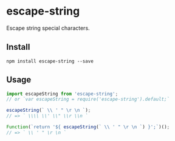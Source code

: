 # escape-string

Escape string special characters.

## Install

```
npm install escape-string --save
```

## Usage

```js
import escapeString from 'escape-string';
// or `var escapeString = require('escape-string').default;`

escapeString(` \\ ' " \r \n `);
// => ` \\\\ \\' \\" \\r \\n `

Function(`return '${ escapeString(` \\ ' " \r \n `) }';`)();
// => ` \\ ' " \r \n `
```
